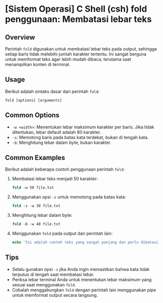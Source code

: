 # [Sistem Operasi] C Shell (csh) fold penggunaan: Membatasi lebar teks

## Overview
Perintah `fold` digunakan untuk membatasi lebar teks pada output, sehingga setiap baris tidak melebihi jumlah karakter tertentu. Ini sangat berguna untuk memformat teks agar lebih mudah dibaca, terutama saat menampilkan konten di terminal.

## Usage
Berikut adalah sintaks dasar dari perintah `fold`:

```
fold [options] [arguments]
```

## Common Options
- `-w <width>`: Menentukan lebar maksimum karakter per baris. Jika tidak ditentukan, lebar default adalah 80 karakter.
- `-s`: Memotong baris pada batas kata terdekat, bukan di tengah kata.
- `-b`: Menghitung lebar dalam byte, bukan karakter.

## Common Examples
Berikut adalah beberapa contoh penggunaan perintah `fold`:

1. Membatasi lebar teks menjadi 50 karakter:
   ```csh
   fold -w 50 file.txt
   ```

2. Menggunakan opsi `-s` untuk memotong pada batas kata:
   ```csh
   fold -s -w 30 file.txt
   ```

3. Menghitung lebar dalam byte:
   ```csh
   fold -b -w 40 file.txt
   ```

4. Menggunakan `fold` pada output dari perintah lain:
   ```csh
   echo "Ini adalah contoh teks yang sangat panjang dan perlu dibatasi lebar barisnya." | fold -w 20
   ```

## Tips
- Selalu gunakan opsi `-s` jika Anda ingin memastikan bahwa kata tidak terputus di tengah saat membatasi lebar.
- Periksa lebar terminal Anda untuk menentukan lebar maksimum yang sesuai saat menggunakan `fold`.
- Cobalah menggabungkan `fold` dengan perintah lain menggunakan pipe untuk memformat output secara langsung.